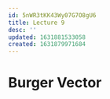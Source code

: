 ```yaml
---
id: 5nWR3tKK43Wy07G7O8gU6
title: Lecture 9
desc: ''
updated: 1631881533058
created: 1631879971684
---
```


# Burger Vector
